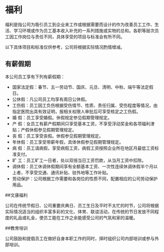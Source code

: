 # 福利 #
福利是指公司为吸引员工到企业来工作或根据需要而设计的作为改善员工工作、生活、学习环境或作为员工基本收入补充的一系列措施或实物的总和。各职等层次员工因工作岗位与责任不同，具体享受的项目与标准会有所不同。

以下具体项目和标准仅供参考，公司将根据实际情况酌情增减。

## 有薪假期 ##
本公司员工享有下列有薪假期：
- 国家法定假：春节、五一劳动节、国庆、元旦、清明、中秋、端午等法定假日。
- 公休假：凡公司员工均享有周日公休假。
- 工伤假：员工因工负伤根据受伤情节、性质、责任归属、受伤程度等情况，由指定医院出具有效证明，报相关权限人审批后可享受核定之工伤假。
- 婚 假：员工享受婚假。休假规定参见假期管理规定。
- 产 假：女员工有薪产假期间只享受基本工资，不享受浮动奖金和各项福利津贴；产假休假参见假期管理规定。
- 丧 假：员工享受丧假。休假参见假期管理规定。
- 年休假：员工享受带薪年假，具体休假参见假期管理规定。
- 病 假：员工请病假，享受病假工资，病假工资按照企业所在地区月最低工资标准支付。
- 旷 工：员工旷工一日者，处以双倍当日工资罚款，从当月工资中扣除。
- 调休假：员工休调休假期间享有全额基本工资、一次性连续休调休假半个月以上者，不享受交通、通讯补贴、驻外地等工作补贴。
- 劳动保护：公司根据工作需要和各岗位的性质不同，配置相应的公司劳动保护用品。

##文康福利

公司在传统节假日、公司重要庆典日、员工生日及平时不太忙的时节，公司将根据实际情况适当的组织丰富多彩的文化、体育、联谊活动，在传统的节日发放不同程度的礼品或礼金，使员工能在工作之余能感受公司的气氛和家的温暖。


##教育培训

公司鼓励和提倡员工在做好自身本职工作的同时，择时组织公司内部培训或参与外部培训。

